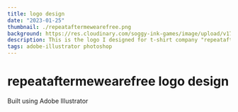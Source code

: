 ```yaml
---
title: logo design
date: "2023-01-25"
thumbnail: ./repeataftermewearefree.png
background: https://res.cloudinary.com/soggy-ink-games/image/upload/v1709873091/adobe-ian.png
description: This is the logo I designed for t-shirt company "repeataftermewearefree"
tags: adobe-illustrator photoshop
---
```


# repeataftermewearefree logo design

Built using Adobe Illustrator
